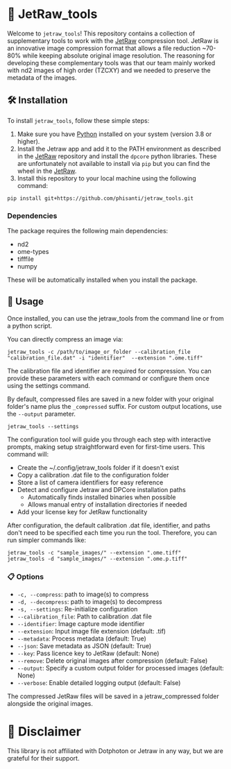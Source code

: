 # 🚀 JetRaw_tools

Welcome to `jetraw_tools`! This repository contains a collection of supplementary tools to work with the [JetRaw](https://github.com/Jetraw/Jetraw) compression tool. JetRaw is an innovative image compression format that allows a file reduction ~70-80% while keeping absolute original image resolution. The reasoning for developing these complementary tools was that our team mainly worked with nd2 images of high order (TZCXY) and we needed to preserve the metadata of the images.

## 🛠️ Installation

To install `jetraw_tools`, follow these simple steps:

1. Make sure you have [Python](https://www.python.org/) installed on your system (version 3.8 or higher). 
2. Install the Jetraw app and add it to the PATH environment as described in the [JetRaw](https://github.com/Jetraw/Jetraw) repository and install the `dpcore` python libraries. These are unfortunately not available to install via `pip` but you can find the wheel in the [JetRaw](https://github.com/Jetraw/Jetraw).
3. Install this repository to your local machine using the following command:

```shell
pip install git+https://github.com/phisanti/jetraw_tools.git
```
### Dependencies

The package requires the following main dependencies:
- nd2
- ome-types
- tifffile
- numpy

These will be automatically installed when you install the package.

## 📖 Usage
Once installed, you can use the jetraw_tools from the command line or from a python script. 

You can directly compress an image via:

```
jetraw_tools -c /path/to/image_or_folder --calibration_file "calibration_file.dat" -i "identifier"  --extension ".ome.tiff"
```

The calibration file and identifier are required for compression. You can provide these parameters with each command or configure them once using the settings command.

By default, compressed files are saved in a new folder with your original folder's name plus the `_compressed` suffix. For custom output locations, use the `--output` parameter.

```
jetraw_tools --settings
```

The configuration tool will guide you through each step with interactive prompts, making setup straightforward even for first-time users. This command will:
- Create the ~/.config/jetraw_tools folder if it doesn't exist
- Copy a calibration .dat file to the configuration folder
- Store a list of camera identifiers for easy reference
- Detect and configure Jetraw and DPCore installation paths
  - Automatically finds installed binaries when possible
  - Allows manual entry of installation directories if needed
- Add your license key for JetRaw functionality

After configuration, the default calibration .dat file, identifier, and paths don't need to be specified each time you run the tool. Therefore, you can run simpler commands like:

```
jetraw_tools -c "sample_images/" --extension ".ome.tiff"
jetraw_tools -d "sample_images/" --extension ".ome.p.tiff"

```


### 📋 Options 
- `-c, --compress`: path to image(s) to compress
- `-d, --decompress`: path to image(s) to decompress
- `-s, --settings`: Re-initialize configuration
- `--calibration_file`: Path to calibration .dat file
- `--identifier`: Image capture mode identifier
- `--extension`: Input image file extension (default: .tif)
- `--metadata`: Process metadata (default: True)
- `--json`: Save metadata as JSON (default: True)
- `--key`: Pass licence key to JetRaw (default: None)
- `--remove`: Delete original images after compression (default: False)
- `--output`: Specify a custom output folder for processed images (default: None)
- `--verbose`: Enable detailed logging output (default: False)

The compressed JetRaw files will be saved in a jetraw_compressed folder alongside the original images.

# 📜 Disclaimer
This library is not affiliated with Dotphoton or Jetraw in any way, but we are grateful for their support.




